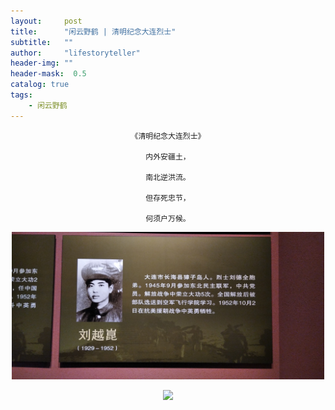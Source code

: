 ```yaml
---
layout:     post
title:      "闲云野鹤 | 清明纪念大连烈士"
subtitle:   ""
author:     "lifestoryteller"
header-img: ""
header-mask:  0.5
catalog: true
tags:
    - 闲云野鹤
---
```

<div align="center">
    
    《清明纪念大连烈士》
    
    内外安疆土，
    
    南北逆洪流。
    
    但存死忠节，
    
    何须户万候。


<p align="center">
  <img width="500" src="/img/202104/20210405211417.jpg">
</p>


<p align="center">
  <img width="500" src="/img/202104/20210405211440.jpg">
</p>


